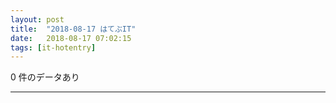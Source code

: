 ```yaml
---
layout: post
title:  "2018-08-17 はてぶIT"
date:   2018-08-17 07:02:15
tags: [it-hotentry]
---
```

0 件のデータあり

<hr>
